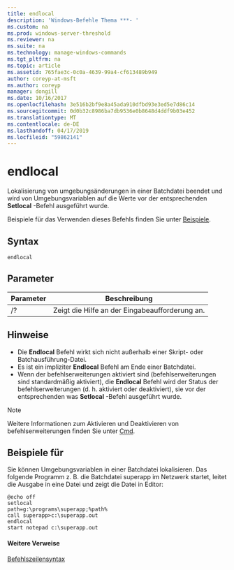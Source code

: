```yaml
---
title: endlocal
description: 'Windows-Befehle Thema ***- '
ms.custom: na
ms.prod: windows-server-threshold
ms.reviewer: na
ms.suite: na
ms.technology: manage-windows-commands
ms.tgt_pltfrm: na
ms.topic: article
ms.assetid: 765fae3c-0c0a-4639-99a4-cf613489b949
author: coreyp-at-msft
ms.author: coreyp
manager: dongill
ms.date: 10/16/2017
ms.openlocfilehash: 3e516b2bf9e8a45ada910dfbd93e3ed5e7d86c14
ms.sourcegitcommit: 0d0b32c8986ba7db9536e0b8648d4ddf9b03e452
ms.translationtype: MT
ms.contentlocale: de-DE
ms.lasthandoff: 04/17/2019
ms.locfileid: "59862141"
---
```

# <a name="endlocal"></a>endlocal



Lokalisierung von umgebungsänderungen in einer Batchdatei beendet und wird von Umgebungsvariablen auf die Werte vor der entsprechenden **Setlocal** -Befehl ausgeführt wurde.

Beispiele für das Verwenden dieses Befehls finden Sie unter [Beispiele](#BKMK_examples).

## <a name="syntax"></a>Syntax

```
endlocal
```

## <a name="parameters"></a>Parameter

|Parameter|Beschreibung|
|---------|-----------|
|/?|Zeigt die Hilfe an der Eingabeaufforderung an.|

## <a name="remarks"></a>Hinweise

-   Die **Endlocal** Befehl wirkt sich nicht außerhalb einer Skript- oder Batchausführung-Datei.
-   Es ist ein impliziter **Endlocal** Befehl am Ende einer Batchdatei.
-   Wenn der befehlserweiterungen aktiviert sind (befehlserweiterungen sind standardmäßig aktiviert), die **Endlocal** Befehl wird der Status der befehlserweiterungen (d. h. aktiviert oder deaktiviert), sie vor der entsprechenden was  **Setlocal** -Befehl ausgeführt wurde.

> [!NOTE]
> Weitere Informationen zum Aktivieren und Deaktivieren von befehlserweiterungen finden Sie unter [Cmd](cmd.md).

## <a name="BKMK_examples"></a>Beispiele für

Sie können Umgebungsvariablen in einer Batchdatei lokalisieren. Das folgende Programm z. B. die Batchdatei superapp im Netzwerk startet, leitet die Ausgabe in eine Datei und zeigt die Datei in Editor:
```
@echo off
setlocal
path=g:\programs\superapp;%path%
call superapp>c:\superapp.out
endlocal
start notepad c:\superapp.out
```

#### <a name="additional-references"></a>Weitere Verweise

[Befehlszeilensyntax](command-line-syntax-key.md)